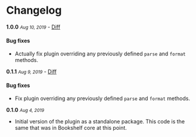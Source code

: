 # Changelog

**1.0.0** <small>_Aug 10, 2019_</small> - [Diff](https://github.com/bookshelf/case-converter-plugin/compare/v0.1.1...v1.0.0)

#### Bug fixes

- Actually fix plugin overriding any previously defined `parse` and `format` methods.

**0.1.1** <small>_Aug 9, 2019_</small> - [Diff](https://github.com/bookshelf/case-converter-plugin/compare/v0.1.0...v0.1.1)

#### Bug fixes

- Fix plugin overriding any previously defined `parse` and `format` methods.

**0.1.0** <small>_Aug 4, 2019_</small>

- Initial version of the plugin as a standalone package. This code is the same that was in Bookshelf core at this point.

